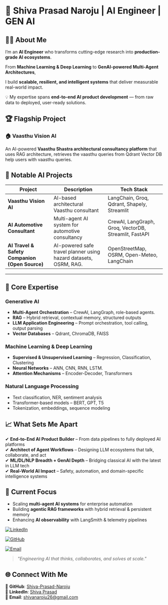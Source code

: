 # 🚀 Shiva Prasad Naroju | AI Engineer | GEN AI  

## 👨‍💻 About Me
I’m an **AI Engineer** who transforms cutting-edge research into **production-grade AI ecosystems**.  

From **Machine Learning & Deep Learning** to **GenAI-powered Multi-Agent Architectures**,  

I build **scalable, resilient, and intelligent systems** that deliver measurable real-world impact.  

💡 My expertise spans **end-to-end AI product development** — from raw data to deployed, user-ready solutions.  

## 🏆 Flagship Project

### **🏠 Vaasthu Vision AI**  

An AI-powered **Vaasthu Shastra architectural consultancy platform** that uses RAG architecture, retrieves the vaasthu queries from Qdrant Vector DB help users with vaasthu queries.  


## 🧠 Notable AI Projects
| Project | Description | Tech Stack |
|---------|-------------|------------|
| **Vaasthu Vision AI** | AI-based architectural Vaasthu consultant | LangChain, Groq, Qdrant, Shapely, Streamlit |
| **AI Automotive Consultant** | Multi-agent AI system for automotive consultancy | CrewAI, LangGraph, Groq, VectorDB, Streamlit, FastAPI |
| **AI Travel & Safety Companion (Open Source)** | AI-powered safe travel planner using hazard datasets, OSRM, RAG. | OpenStreetMap, OSRM, Open-Meteo, LangChain |

---

## 🧠 Core Expertise
### **Generative AI**
- **Multi-Agent Orchestration** – CrewAI, LangGraph, role-based agents. 
- **RAG** – Hybrid retrieval, contextual memory, structured outputs  
- **LLM Application Engineering** – Prompt orchestration, tool calling, output parsing  
- **Vector Databases** – Qdrant, ChromaDB, FAISS

### **Machine Learning & Deep Learning**
- **Supervised & Unsupervised Learning** – Regression, Classification, Clustering  
- **Neural Networks** – ANN, CNN, RNN, LSTM.  
- **Attention Mechanisms** – Encoder-Decoder, Transformers  

### **Natural Language Processing**
- Text classification, NER, sentiment analysis  
- Transformer-based models – BERT, GPT, T5  
- Tokenization, embeddings, sequence modeling
  

## 📈 What Sets Me Apart
✔ **End-to-End AI Product Builder** – From data pipelines to fully deployed AI platforms  
✔ **Architect of Agent Workflows** – Designing LLM ecosystems that talk, collaborate, and act  
✔ **ML/DL/NLP Breadth + GenAI Depth** – Bridging classical AI with the latest in LLM tech  
✔ **Real-World AI Impact** – Safety, automation, and domain-specific intelligence systems  

## 🌱 Current Focus
- Scaling **multi-agent AI systems** for enterprise automation  
- Building **agentic RAG frameworks** with hybrid retrieval & persistent memory
- Enhancing **AI observability** with LangSmith & telemetry pipelines  

[![LinkedIn](https://img.shields.io/badge/LinkedIn-Connect-blue?logo=linkedin)](https://www.linkedin.com/in/shiva-prasad-naroju-4772a6184/)  

[![GitHub](https://img.shields.io/badge/GitHub-Follow-black?logo=github)](https://github.com/Shiva-Prasad-Naroju)  

[![Email](https://img.shields.io/badge/Email-Contact-red?logo=gmail)](mailto:shivanaroju26@gmail.com)  

> _"Engineering AI that thinks, collaborates, and solves at scale."_  

## 🌐 Connect With Me
📌 **GitHub**: [Shiva-Prasad-Naroju](https://github.com/Shiva-Prasad-Naroju)  
💼 **LinkedIn**: [Shiva Prasad](https://www.linkedin.com/in/shiva-prasad-naroju-4772a6184/)  
📧 **Email**: shivanaroju26@gmail.com  
